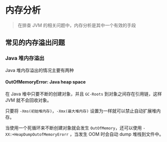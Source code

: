 # 内存分析

> 在排查 JVM 的相关问题中，内存分析是其中一个有效的手段

## 常见的内存溢出问题

### Java 堆内存溢出

Java 堆内存溢出的情况主要有两种

#### OutOfMemoryError: Java heap space

在 Java 堆中只要不断的创建对象，并且 `GC-Roots` 到对象之间存在引用链，这样 JVM 就不会回收对象。

只要将 `-Xms(初始堆内存)`，`-Xmx(最大堆内存)` 设置为一样就可以禁止自动扩展堆内存。

当使用一个死循环来不断创建对象就会发生 `OutOfMemory`，还可以使用 `-XX:+HeapDumpOutofMemoryErorr` ，当发生 OOM 时会自动 dump 堆栈到文件中。